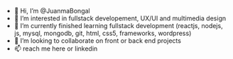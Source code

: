 - 👋 Hi, I’m @JuanmaBongal
- 👀 I’m interested in fullstack developement, UX/UI and multimedia design
- 🌱 I’m currently finished learning fullstack development (reactjs, nodejs, js, mysql, mongodb, git, html, css5, frameworks, wordpress)
- 💞️ I’m looking to collaborate on front or back end projects
- 📫 reach me here or linkedin


